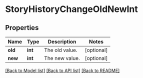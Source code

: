 # StoryHistoryChangeOldNewInt

## Properties
Name | Type | Description | Notes
------------ | ------------- | ------------- | -------------
**old** | **int** | The old value. | [optional] 
**new** | **int** | The new value. | [optional] 

[[Back to Model list]](../../README.md#documentation-for-models) [[Back to API list]](../../README.md#documentation-for-api-endpoints) [[Back to README]](../../README.md)

